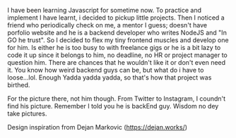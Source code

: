 I have been learning Javascript for sometime now. To practice and implement I have learnt, i decided to pickup little projects. Then I  noticed a friend who periodically check on me, a mentor I guess; doesn't have porfolio website and he is a backend developer who writes NodeJS and "In GO he trust". So I decided to flex my tiny frontend muscles and develop one for him. Is either he is too busy to with freelance gigs or he is a bit lazy to code it up since it belongs to him, no deadline, no HR or project manager to question him. There are chances that he wouldn't like it or don't even need it. You know how weird backend guys can be, but what do i have to loose...lol. Enough Yadda yadda yadda, so that's how that project was birthed.

For the picture there, not him though. From Twitter to Instagram, I coundn't find his picture. Remember I told you he is backEnd guy. Wisdom no dey take pictures.

Design inspiration from Dejan Markovic (https://dejan.works/)
